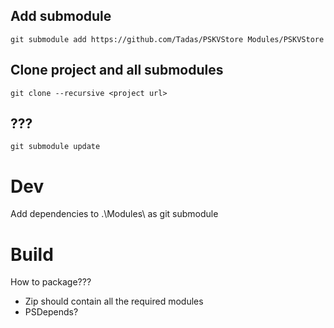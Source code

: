﻿## Add submodule

```
git submodule add https://github.com/Tadas/PSKVStore Modules/PSKVStore
```


## Clone project and all submodules
```
git clone --recursive <project url>
```


## ???
```
git submodule update
```

# Dev
Add dependencies to .\Modules\ as git submodule

# Build
How to package???
  * Zip should contain all the required modules
  * PSDepends?